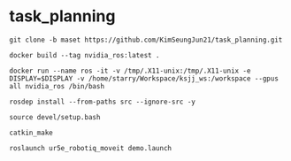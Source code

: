 # task_planning
```git clone -b maset https://github.com/KimSeungJun21/task_planning.git``` 


```docker build --tag nvidia_ros:latest .```

```docker run --name ros -it -v /tmp/.X11-unix:/tmp/.X11-unix -e DISPLAY=$DISPLAY -v /home/starry/Workspace/ksjj_ws:/workspace --gpus all nvidia_ros /bin/bash```

```rosdep install --from-paths src --ignore-src -y```

```source devel/setup.bash```

```catkin_make```

```roslaunch ur5e_robotiq_moveit demo.launch```
